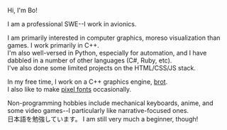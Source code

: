 Hi, I'm Bo!

I am a professional SWE--I work in avionics.

I am primarily interested in computer graphics, moreso visualization than games. I work primarily in C++.<br>
I'm also well-versed in Python, especially for automation, and I have dabbled in a number of other languages (C#, Ruby, etc).<br>
I've also done some limited projects on the HTML/CSS/JS stack.

In my free time, I work on a C++ graphics engine, [brot](https://github.com/cynicalico/brot.git).<br>
I also like to make [pixel fonts](https://github.com/cynicalico/fonts) occasionally.

Non-programming hobbies include mechanical keyboards, anime, and some video games--I particularly like narrative-focused ones.<br>
日本語を勉強しています。 I am still very much a beginner, though!
